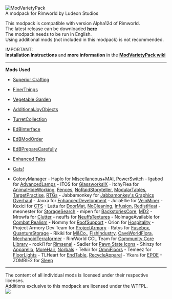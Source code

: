 ![ModVarietyPack](http://i.imgur.com/AoDloic.png)    
A modpack for Rimworld by Ludeon Studios

This modpack is compatible with version Alpha12d of Rimworld.        
The latest release can be downloaded **[here](https://github.com/simon-82/ModVarietyPack/releases)**    
The modpack needs to be run in English.    
Using additional mods (not included in this modpack) is not recommended.        
     
IMPORTANT:    
**Installation Instructions** and **more information** in the **[ModVarietyPack wiki](https://github.com/simon-82/ModVarietyPack/wiki)**     

____     
**Mods Used** 

* [Superior Crafting](https://ludeon.com/forums/index.php?topic=11741.0)

* [FinerThings](https://ludeon.com/forums/index.php?topic=10865.0)

* [Vegetable Garden](https://ludeon.com/forums/index.php?topic=12934.0)

* [AdditionalJoyObjects](https://ludeon.com/forums/index.php?topic=13400.0)

* [TurretCollection](https://ludeon.com/forums/index.php?topic=6895.0)

* [EdBInterface](https://ludeon.com/forums/index.php?topic=5258.0)

* [EdBModOrder](https://ludeon.com/forums/index.php?topic=7454.0)

* [EdBPrepareCarefully](https://ludeon.com/forums/index.php?topic=6261.0)

* [Enhanced Tabs](https://ludeon.com/forums/index.php?topic=16120.0)
* [Cats!](https://ludeon.com/forums/index.php?topic=15457.0)
* [ColonyManager](https://ludeon.com/forums/index.php?topic=16888.0) - Haplo for [Miscellaneous+MAI](http://ludeon.com/forums/index.php?board=15.0), [PowerSwitch](http://ludeon.com/forums/index.php?board=15.0) - Igabod for [AdvancedLamps](https://ludeon.com/forums/index.php?topic=6813.0) - ITOS for [GlassworksIX](https://ludeon.com/forums/index.php?topic=3223.0) - ItchyFlea for [AnimalHideWorking](https://ludeon.com/forums/index.php?topic=2569.0), [Fences](https://ludeon.com/forums/index.php?topic=10623.0), [NoRaidStoryteller](https://ludeon.com/forums/index.php?topic=10623.0), [ModularTables](https://ludeon.com/forums/index.php?topic=10623.0), [TargetPractise](https://ludeon.com/forums/index.php?topic=10623.0), [RTGs](https://ludeon.com/forums/index.php?topic=10623.0) - Jabbamonkey for [Jabbamonkey's Graphics Overhaul](https://ludeon.com/forums/index.php?topic=10895.0) -  Jaxxa for [EnhancedDevelopment](https://ludeon.com/forums/index.php?topic=15606.0) - JuliaEllie for [VeinMiner](https://ludeon.com/forums/index.php?topic=9616.0) - Kexici for [CTS](https://ludeon.com/forums/index.php?topic=14763.0) - Latta for [DoorMat](https://ludeon.com/forums/index.php?topic=11171.0), [NoCleaning](https://ludeon.com/forums/index.php?topic=11171.0), [Infusion](https://ludeon.com/forums/index.php?topic=12783.0), [RedistHeat](https://ludeon.com/forums/index.php?topic=11056.0) - meonester for [StorageSearch](https://ludeon.com/forums/index.php?topic=16658.0) - mipen for [BackstoriesCore](https://ludeon.com/forums/index.php?topic=11730.0), [MD2](https://ludeon.com/forums/index.php?topic=7380.0) - Mrowfa for [Clutter](https://ludeon.com/forums/index.php?topic=2541.0) - neuffs for [NeuffsTextures](https://github.com/neuffs/NeuffsTextures) - NoImageAvailable for [Combat Realism](https://ludeon.com/forums/index.php?topic=9759.0) - Nommy for [RoofSupport](https://ludeon.com/forums/index.php?topic=7458.0) - Orion for [Hospitality](https://ludeon.com/forums/index.php?action=profile;u=33462) -Project Armory Dev Team for [ProjectArmory](http://moddb.com/mods/project-armory) - Ratys for [Fusebox](https://ludeon.com/forums/index.php?topic=11272.0), [QuantumStorage](https://ludeon.com/forums/index.php?topic=11272.0) - Rikiki for [M&Co.](http://ludeon.com/forums/index.php?topic=5930.0), [FishIndustry](https://ludeon.com/forums/index.php?topic=13172.msg133445#msg133445), [CaveWorldFlora](https://ludeon.com/forums/index.php?topic=13172.msg133446#msg133446), [MechanoidTerraformer](https://ludeon.com/forums/index.php?topic=13172.0) - RimWorld CCL Team for [Community Core Library](https://ludeon.com/forums/index.php?topic=14172.0) - rooki1 for [Rimsenal](https://ludeon.com/forums/index.php?topic=11160.0) - Sadler for [Pawn State Icons](https://ludeon.com/forums/index.php?topic=9163.0) - Shinzy for [Apparello](https://ludeon.com/forums/index.php?topic=5085.msg48933#msg48933), [MoreHair](https://ludeon.com/forums/index.php?topic=6585.0), [Norbals](https://ludeon.com/forums/index.php?topic=7670.0) - Telkir for [OmniFloors](https://ludeon.com/forums/index.php?topic=4373.0) - Temeez for [FloorLights](http://temeez.me) - TLHeart for [EndTable](https://ludeon.com/forums/index.php?topic=16554.0), [RecycleApparel](https://ludeon.com/forums/index.php?topic=16626.0) - Ykara for [EPOE](https://ludeon.com/forums/index.php?topic=10571.0) - ZOMBIE2 for [Sleep](https://ludeon.com/forums/index.php?topic=15162.0)

____     
The content of all individual mods is licensed under their respective licenses.    
Additions exclusive to this modpack are licensed under the WTFPL.     
[<img src="http://www.wtfpl.net/wp-content/uploads/2012/12/wtfpl-badge-1.png">](http://www.wtfpl.net/)
